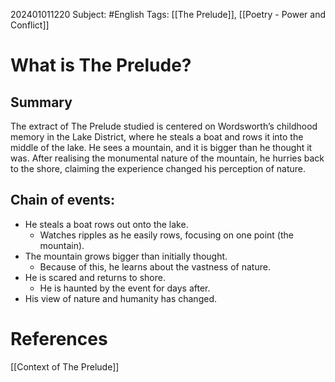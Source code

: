 202401011220
Subject: #English
Tags: [[The Prelude]], [[Poetry - Power and Conflict]]

# What is The Prelude?

## Summary

The extract of The Prelude studied is centered on Wordsworth’s childhood memory in the Lake District, where he steals a boat and rows it into the middle of the lake. He sees a mountain, and it is bigger than he thought it was. After realising the monumental nature of the mountain, he hurries back to the shore, claiming the experience changed his perception of nature.

## Chain of events:

- He steals a boat rows out onto the lake.
	- Watches ripples as he easily rows, focusing on one point (the mountain).
- The mountain grows bigger than initially thought.
	- Because of this, he learns about the vastness of nature.
- He is scared and returns to shore.
	- He is haunted by the event for days after.
- His view of nature and humanity has changed.

# **References**

[[Context of The Prelude]]